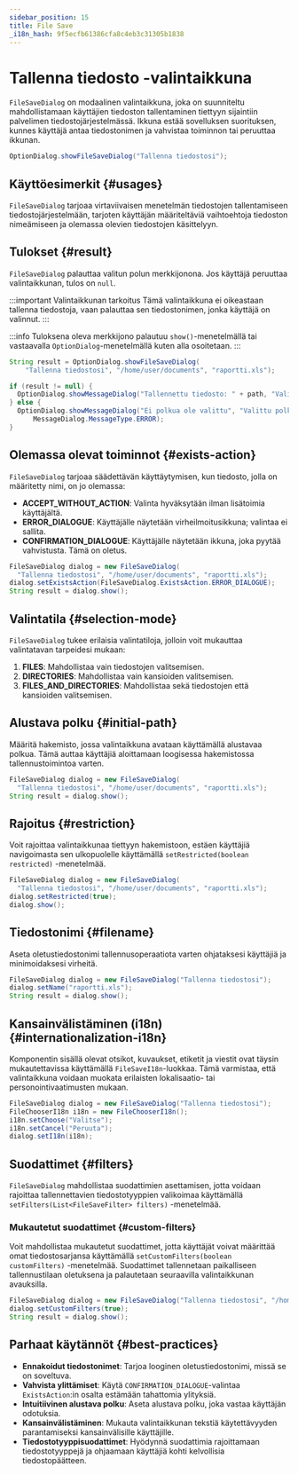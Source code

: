 ```yaml
---
sidebar_position: 15
title: File Save
_i18n_hash: 9f5ecfb61386cfa8c4eb3c31305b1838
---
```

# Tallenna tiedosto -valintaikkuna

<DocChip chip='shadow' />
<DocChip chip='since' label='24.21' />
<JavadocLink type="foundation" location="com/webforj/component/optiondialog/FileSaveDialog" top='true'/>

`FileSaveDialog` on modaalinen valintaikkuna, joka on suunniteltu mahdollistamaan käyttäjien tiedoston tallentaminen tiettyyn sijaintiin palvelimen tiedostojärjestelmässä. Ikkuna estää sovelluksen suorituksen, kunnes käyttäjä antaa tiedostonimen ja vahvistaa toiminnon tai peruuttaa ikkunan.

```java
OptionDialog.showFileSaveDialog("Tallenna tiedostosi");
```

## Käyttöesimerkit {#usages}

`FileSaveDialog` tarjoaa virtaviivaisen menetelmän tiedostojen tallentamiseen tiedostojärjestelmään, tarjoten käyttäjän määriteltäviä vaihtoehtoja tiedoston nimeämiseen ja olemassa olevien tiedostojen käsittelyyn.

<ComponentDemo 
path='/webforj/filesavedialogbasic?' 
javaE='https://raw.githubusercontent.com/webforj/webforj-documentation/refs/heads/main/src/main/java/com/webforj/samples/views/optiondialog/filesave/FileSaveDialogBasicView.java'
height = '800px'
/>

## Tulokset {#result}

`FileSaveDialog` palauttaa valitun polun merkkijonona. Jos käyttäjä peruuttaa valintaikkunan, tulos on `null`.

:::important Valintaikkunan tarkoitus
Tämä valintaikkuna ei oikeastaan tallenna tiedostoja, vaan palauttaa sen tiedostonimen, jonka käyttäjä on valinnut.
:::

:::info
Tuloksena oleva merkkijono palautuu `show()`-menetelmällä tai vastaavalla `OptionDialog`-menetelmällä kuten alla osoitetaan.
:::

```java showLineNumbers
String result = OptionDialog.showFileSaveDialog(
    "Tallenna tiedostosi", "/home/user/documents", "raportti.xls");

if (result != null) {
  OptionDialog.showMessageDialog("Tallennettu tiedosto: " + path, "Valittu polku");
} else {
  OptionDialog.showMessageDialog("Ei polkua ole valittu", "Valittu polku",
      MessageDialog.MessageType.ERROR);
}
```

## Olemassa olevat toiminnot {#exists-action}

`FileSaveDialog` tarjoaa säädettävän käyttäytymisen, kun tiedosto, jolla on määritetty nimi, on jo olemassa:

* **ACCEPT_WITHOUT_ACTION**: Valinta hyväksytään ilman lisätoimia käyttäjältä.
* **ERROR_DIALOGUE**: Käyttäjälle näytetään virheilmoitusikkuna; valintaa ei sallita.
* **CONFIRMATION_DIALOGUE**: Käyttäjälle näytetään ikkuna, joka pyytää vahvistusta. Tämä on oletus.

```java showLineNumbers
FileSaveDialog dialog = new FileSaveDialog(
  "Tallenna tiedostosi", "/home/user/documents", "raportti.xls");
dialog.setExistsAction(FileSaveDialog.ExistsAction.ERROR_DIALOGUE);
String result = dialog.show();
```

## Valintatila {#selection-mode}

`FileSaveDialog` tukee erilaisia valintatiloja, jolloin voit mukauttaa valintatavan tarpeidesi mukaan:

1. **FILES**: Mahdollistaa vain tiedostojen valitsemisen.
2. **DIRECTORIES**: Mahdollistaa vain kansioiden valitsemisen.
3. **FILES_AND_DIRECTORIES**: Mahdollistaa sekä tiedostojen että kansioiden valitsemisen.

## Alustava polku {#initial-path}

Määritä hakemisto, jossa valintaikkuna avataan käyttämällä alustavaa polkua. Tämä auttaa käyttäjiä aloittamaan loogisessa hakemistossa tallennustoimintoa varten.

```java showLineNumbers
FileSaveDialog dialog = new FileSaveDialog(
  "Tallenna tiedostosi", "/home/user/documents", "raportti.xls");
String result = dialog.show();
```

## Rajoitus {#restriction}

Voit rajoittaa valintaikkunaa tiettyyn hakemistoon, estäen käyttäjiä navigoimasta sen ulkopuolelle käyttämällä `setRestricted(boolean restricted)` -menetelmää.

```java showLineNumbers
FileSaveDialog dialog = new FileSaveDialog(
  "Tallenna tiedostosi", "/home/user/documents", "raportti.xls");
dialog.setRestricted(true);
dialog.show();
```

## Tiedostonimi {#filename}

Aseta oletustiedostonimi tallennusoperaatiota varten ohjataksesi käyttäjiä ja minimoidaksesi virheitä.

```java showLineNumbers
FileSaveDialog dialog = new FileSaveDialog("Tallenna tiedostosi");
dialog.setName("raportti.xls");
String result = dialog.show();
```

## Kansainvälistäminen (i18n) {#internationalization-i18n}

Komponentin sisällä olevat otsikot, kuvaukset, etiketit ja viestit ovat täysin mukautettavissa käyttämällä `FileSaveI18n`-luokkaa. Tämä varmistaa, että valintaikkuna voidaan muokata erilaisten lokalisaatio- tai personointivaatimusten mukaan.

```java showLineNumbers
FileSaveDialog dialog = new FileSaveDialog("Tallenna tiedostosi");
FileChooserI18n i18n = new FileChooserI18n();
i18n.setChoose("Valitse");
i18n.setCancel("Peruuta");
dialog.setI18n(i18n);
```

## Suodattimet {#filters}

`FileSaveDialog` mahdollistaa suodattimien asettamisen, jotta voidaan rajoittaa tallennettavien tiedostotyyppien valikoimaa käyttämällä `setFilters(List<FileSaveFilter> filters)` -menetelmää.

<ComponentDemo 
path='/webforj/filesavedialogfilters?' 
javaE='https://raw.githubusercontent.com/webforj/webforj-documentation/refs/heads/main/src/main/java/com/webforj/samples/views/optiondialog/filesave/FileSaveDialogFiltersView.java'
height = '800px'
/>

### Mukautetut suodattimet {#custom-filters}

Voit mahdollistaa mukautetut suodattimet, jotta käyttäjät voivat määrittää omat tiedostosarjansa käyttämällä `setCustomFilters(boolean customFilters)` -menetelmää. Suodattimet tallennetaan paikalliseen tallennustilaan oletuksena ja palautetaan seuraavilla valintaikkunan avauksilla.

```java showLineNumbers
FileSaveDialog dialog = new FileSaveDialog("Tallenna tiedostosi", "/home/user/documents");
dialog.setCustomFilters(true);
String result = dialog.show();
```

## Parhaat käytännöt {#best-practices}

* **Ennakoidut tiedostonimet**: Tarjoa looginen oletustiedostonimi, missä se on soveltuva.
* **Vahvista ylittämiset**: Käytä `CONFIRMATION_DIALOGUE`-valintaa `ExistsAction`:in osalta estämään tahattomia ylityksiä.
* **Intuitiivinen alustava polku**: Aseta alustava polku, joka vastaa käyttäjän odotuksia.
* **Kansainvälistäminen**: Mukauta valintaikkunan tekstiä käytettävyyden parantamiseksi kansainvälisille käyttäjille.
* **Tiedostotyyppisuodattimet**: Hyödynnä suodattimia rajoittamaan tiedostotyyppejä ja ohjaamaan käyttäjiä kohti kelvollisia tiedostopäätteen.
